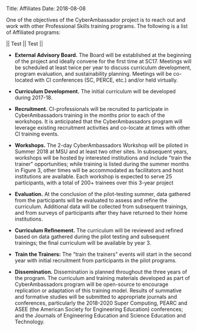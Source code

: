 Title: Affiliates
Date: 2018-08-08

One of the objectives of the CyberAmbassador project is to reach out and work with other Professional Skills training programs. The following is a list of Affiliated programs:

|| Test || Test ||


* **External Advisory Board.** The Board will be established at the beginning of the project and ideally convene for the first time at SC17. Meetings will be scheduled at least twice per year to discuss curriculum development, program evaluation, and sustainability planning. Meetings will be co-located with CI conferences (SC, PERCE, etc.) and/or held virtually.

* **Curriculum Development.** The initial curriculum will be developed during 2017-18.

* **Recruitment.** CI-professionals will be recruited to participate in CyberAmbassadors training in the months prior to each of the workshops. It is anticipated that the CyberAmbassadors program will leverage existing recruitment activities and co-locate at times with other CI training events.

* **Workshops.** The 2-day CyberAmbassadors Workshop will be piloted in Summer 2018 at MSU and at least two other sites. In subsequent years, workshops will be hosted by interested institutions and include "train the trainer" opportunities; while training is listed during the summer months in Figure 3, other times will be accommodated as facilitators and host institutions are available. Each workshop is expected to serve 25 participants, with a total of 200+ trainees over this 3-year project

* **Evaluation.** At the conclusion of the pilot-testing summer, data gathered from the participants will be evaluated to assess and refine the curriculum. Additional data will be collected from subsequent trainings, and from surveys of participants after they have returned to their home institutions.

* **Curriculum Refinement.** The curriculum will be reviewed and refined based on data gathered during the pilot testing and subsequent trainings; the final curriculum will be available by year 3.

* **Train the Trainers:** The "train the trainers" events will start in the second year with initial recruitment from participants in the pilot programs.

* **Dissemination.** Dissemination is planned throughout the three years of the program. The curriculum and training materials developed as part of CyberAmbassadors program will be open-source to encourage replication or adaptation of this training model. Results of summative and formative studies will be submitted to appropriate journals and conferences, particularly the 2018-2020 Super Computing, PEARC and ASEE (the American Society for Engineering Education) conferences; and the Journals of Engineering Education and Science Education and Technology.
